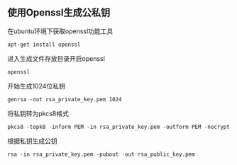## 使用Openssl生成公私钥

在ubuntu环境下获取openssl功能工具

```
apt-get install openssl
```

进入生成文件存放目录开启openssl

```
openssl
```

开始生成1024位私钥

```
genrsa -out rsa_private_key.pem 1024
```

将私钥转为pkcs8格式

```
pkcs8 -topk8 -inform PEM -in rsa_private_key.pem -outform PEM -nocrypt
```

根据私钥生成公钥

```
rsa -in rsa_private_key.pem -pubout -out rsa_public_key.pem
```



